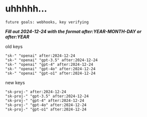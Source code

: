 # uhhhhh...

`future goals: webhooks, key verifying`



***Fill out 2024-12-24 with the format after:YEAR-MONTH-DAY or after:YEAR***

old keys
```
"sk-" "openai" after:2024-12-24
"sk-" "openai" "gpt-3.5" after:2024-12-24
"sk-" "openai" "gpt-4" after:2024-12-24
"sk-" "openai" "gpt-4o" after:2024-12-24
"sk-" "openai" "gpt-o1" after:2024-12-24
```

new keys
```
"sk-proj-" after:2024-12-24
"sk-proj-" "gpt-3.5" after:2024-12-24
"sk-proj-" "gpt-4" after:2024-12-24
"sk-proj-" "gpt-4o" after:2024-12-24
"sk-proj-" "gpt-o1" after:2024-12-24
```
